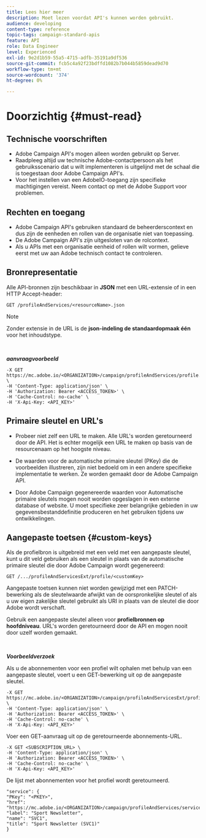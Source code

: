 ```yaml
---
title: Lees hier meer
description: Moet lezen voordat API's kunnen worden gebruikt.
audience: developing
content-type: reference
topic-tags: campaign-standard-apis
feature: API
role: Data Engineer
level: Experienced
exl-id: 9e2d1b59-55a5-4715-adfb-35191a9df536
source-git-commit: fcb5c4a92f23bdffd1082b7b044b5859dead9d70
workflow-type: tm+mt
source-wordcount: '374'
ht-degree: 0%

---
```


# Doorzichtig {#must-read}

## Technische voorschriften

* Adobe Campaign API&#39;s mogen alleen worden gebruikt op Server.
* Raadpleeg altijd uw technische Adobe-contactpersoon als het gebruiksscenario dat u wilt implementeren is uitgelijnd met de schaal die is toegestaan door Adobe Campaign API&#39;s.
* Voor het instellen van een AdobeIO-toegang zijn specifieke machtigingen vereist. Neem contact op met de Adobe Support voor problemen.

## Rechten en toegang

* Adobe Campaign API&#39;s gebruiken standaard de beheerderscontext en dus zijn de eenheden en rollen van de organisatie niet van toepassing.
* De Adobe Campaign API&#39;s zijn uitgesloten van de rolcontext.
* Als u APIs met een organisatie eenheid of rollen wilt vormen, gelieve eerst met uw aan Adobe technisch contact te controleren.

## Bronrepresentatie

Alle API-bronnen zijn beschikbaar in **JSON** met een URL-extensie of in een HTTP Accept-header:

`GET /profileAndServices/<resourceName>.json`

>[!NOTE]
>
>Zonder extensie in de URL is de **json-indeling de standaardopmaak één** voor het inhoudstype.

<br/>

***aanvraagvoorbeeld***

```
-X GET https://mc.adobe.io/<ORGANIZATION>/campaign/profileAndServices/profile.json \
-H 'Content-Type: application/json' \
-H 'Authorization: Bearer <ACCESS_TOKEN>' \
-H 'Cache-Control: no-cache' \
-H 'X-Api-Key: <API_KEY>'
```

## Primaire sleutel en URL&#39;s

* Probeer niet zelf een URL te maken. Alle URL&#39;s worden geretourneerd door de API. Het is echter mogelijk een URL te maken op basis van de resourcenaam op het hoogste niveau.

* De waarden voor de automatische primaire sleutel (PKey) die de voorbeelden illustreren, zijn niet bedoeld om in een andere specifieke implementatie te werken. Ze worden gemaakt door de Adobe Campaign API.

* Door Adobe Campaign gegenereerde waarden voor Automatische primaire sleutels mogen nooit worden opgeslagen in een externe database of website. U moet specifieke zeer belangrijke gebieden in uw gegevensbestanddefinitie produceren en het gebruiken tijdens uw ontwikkelingen.

## Aangepaste toetsen {#custom-keys}

Als de profielbron is uitgebreid met een veld met een aangepaste sleutel, kunt u dit veld gebruiken als een sleutel in plaats van de automatische primaire sleutel die door Adobe Campaign wordt gegenereerd:

`GET /.../profileAndServicesExt/profile/<customKey>`

Aangepaste toetsen kunnen niet worden gewijzigd met een PATCH-bewerking als de sleutelwaarde afwijkt van de oorspronkelijke sleutel of als u uw eigen zakelijke sleutel gebruikt als URI in plaats van de sleutel die door Adobe wordt verschaft.

Gebruik een aangepaste sleutel alleen voor **profielbronnen op hoofdniveau**. URL&#39;s worden geretourneerd door de API en mogen nooit door uzelf worden gemaakt.

<br/>

***Voorbeeldverzoek***

Als u de abonnementen voor een profiel wilt ophalen met behulp van een aangepaste sleutel, voert u een GET-bewerking uit op de aangepaste sleutel.

```
-X GET https://mc.adobe.io/<ORGANIZATION>/campaign/profileAndServicesExt/profile/<customKey> \
-H 'Content-Type: application/json' \
-H 'Authorization: Bearer <ACCESS_TOKEN>' \
-H 'Cache-Control: no-cache' \
-H 'X-Api-Key: <API_KEY>'
```

Voer een GET-aanvraag uit op de geretourneerde abonnements-URL.

```
-X GET <SUBSCRIPTION_URL> \
-H 'Content-Type: application/json' \
-H 'Authorization: Bearer <ACCESS_TOKEN>' \
-H 'Cache-Control: no-cache' \
-H 'X-Api-Key: <API_KEY>'
```

De lijst met abonnementen voor het profiel wordt geretourneerd.

```
"service": {
"PKey": "<PKEY>",
"href": "https://mc.adobe.io/<ORGANIZATION>/campaign/profileAndServices/service/<PKEY>",
"label": "Sport Newsletter",
"name": "SVC1",
"title": "Sport Newsletter (SVC1)"
}
```

